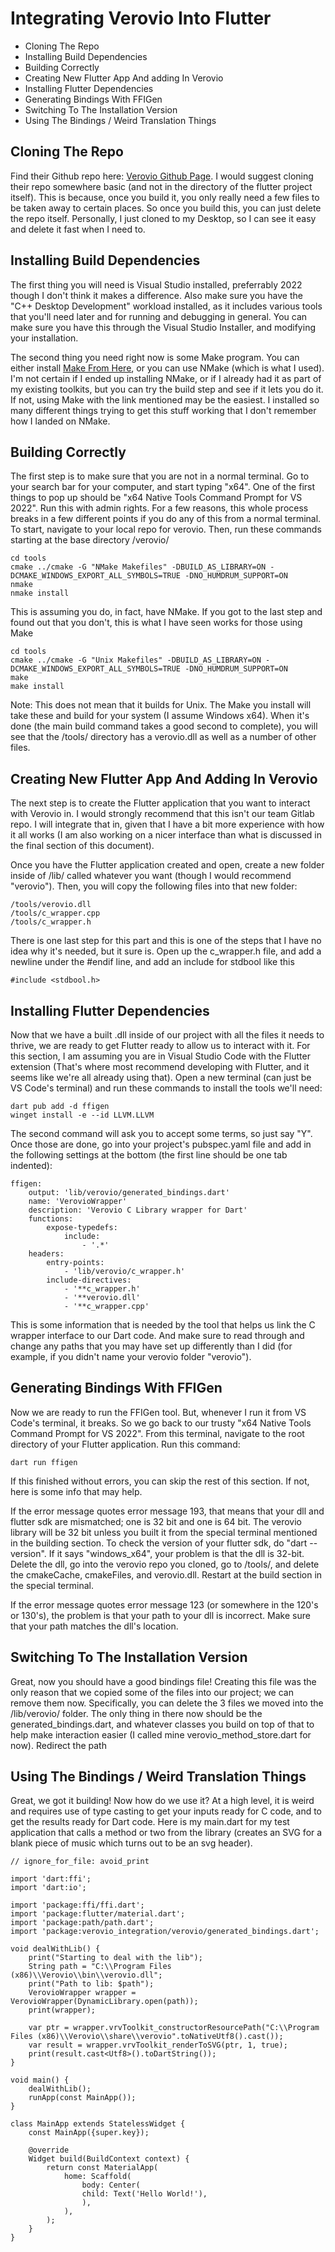 # Integrating Verovio Into Flutter

- Cloning The Repo
- Installing Build Dependencies
- Building Correctly
- Creating New Flutter App And adding In Verovio
- Installing Flutter Dependencies
- Generating Bindings With FFIGen
- Switching To The Installation Version
- Using The Bindings / Weird Translation Things

## Cloning The Repo

Find their Github repo here: [Verovio Github Page](https://github.com/rism-digital/verovio).  I would suggest cloning their repo somewhere basic (and not in the directory of the flutter project itself).  This is because, once you build it, you only really need a few files to be taken away to certain places.  So once you build this, you can just delete the repo itself.  Personally, I just cloned to my Desktop, so I can see it easy and delete it fast when I need to.

## Installing Build Dependencies

The first thing you will need is Visual Studio installed, preferrably 2022 though I don't think it makes a difference.  Also make sure you have the "C++ Desktop Development" workload installed, as it includes various tools that you'll need later and for running and debugging in general.  You can make sure you have this through the Visual Studio Installer, and modifying your installation.

The second thing you need right now is some Make program.  You can either install [Make From Here](https://gnuwin32.sourceforge.net/packages/make.htm), or you can use NMake (which is what I used).  I'm not certain if I ended up installing NMake, or if I already had it as part of my existing toolkits, but you can try the build step and see if it lets you do it.  If not, using Make with the link mentioned may be the easiest.  I installed so many different things trying to get this stuff working that I don't remember how I landed on NMake.

## Building Correctly

The first step is to make sure that you are not in a normal terminal.  Go to your search bar for your computer, and start typing "x64".  One of the first things to pop up should be "x64 Native Tools Command Prompt for VS 2022".  Run this with admin rights.  For a few reasons, this whole process breaks in a few different points if you do any of this from a normal terminal.  To start, navigate to your local repo for verovio.  Then, run these commands starting at the base directory /verovio/

    cd tools
    cmake ../cmake -G "NMake Makefiles" -DBUILD_AS_LIBRARY=ON -DCMAKE_WINDOWS_EXPORT_ALL_SYMBOLS=TRUE -DNO_HUMDRUM_SUPPORT=ON
    nmake
    nmake install

This is assuming you do, in fact, have NMake.  If you got to the last step and found out that you don't, this is what I have seen works for those using Make

    cd tools
    cmake ../cmake -G "Unix Makefiles" -DBUILD_AS_LIBRARY=ON -DCMAKE_WINDOWS_EXPORT_ALL_SYMBOLS=TRUE -DNO_HUMDRUM_SUPPORT=ON
    make
    make install

Note: This does not mean that it builds for Unix.  The Make you install will take these and build for your system (I assume Windows x64).  When it's done (the main build command takes a good second to complete), you will see that the /tools/ directory has a verovio.dll as well as a number of other files.

## Creating New Flutter App And Adding In Verovio

The next step is to create the Flutter application that you want to interact with Verovio in.  I would strongly recommend that this isn't our team Gitlab repo.  I will integrate that in, given that I have a bit more experience with how it all works (I am also working on a nicer interface than what is discussed in the final section of this document).

Once you have the Flutter application created and open, create a new folder inside of /lib/ called whatever you want (though I would recommend "verovio").  Then, you will copy the following files into that new folder:

	/tools/verovio.dll
	/tools/c_wrapper.cpp
	/tools/c_wrapper.h

There is one last step for this part and this is one of the steps that I have no idea why it's needed, but it sure is.  Open up the c_wrapper.h file, and add a newline under the #endif line, and add an include for stdbool like this

	#include <stdbool.h>

## Installing Flutter Dependencies

Now that we have a built .dll inside of our project with all the files it needs to thrive, we are ready to get Flutter ready to allow us to interact with it.  For this section, I am assuming you are in Visual Studio Code with the Flutter extension (That's where most recommend developing with Flutter, and it seems like we're all already using that).  Open a new terminal (can just be VS Code's terminal) and run these commands to install the tools we'll need:

	dart pub add -d ffigen
	winget install -e --id LLVM.LLVM

The second command will ask you to accept some terms, so just say "Y".  Once those are done, go into your project's pubspec.yaml file and add in the following settings at the bottom (the first line should be one tab indented):

	ffigen:
		output: 'lib/verovio/generated_bindings.dart'
		name: 'VerovioWrapper'
		description: 'Verovio C Library wrapper for Dart'
		functions:
			expose-typedefs:
				include:
					- '.*'
		headers:
			entry-points:
				- 'lib/verovio/c_wrapper.h'
			include-directives:
				- '**c_wrapper.h'
				- '**verovio.dll'
				- '**c_wrapper.cpp'

This is some information that is needed by the tool that helps us link the C wrapper interface to our Dart code.  And make sure to read through and change any paths that you may have set up differently than I did (for example, if you didn't name your verovio folder "verovio").

## Generating Bindings With FFIGen

Now we are ready to run the FFIGen tool.  But, whenever I run it from VS Code's terminal, it breaks.  So we go back to our trusty "x64 Native Tools Command Prompt for VS 2022".  From this terminal, navigate to the root directory of your Flutter application.  Run this command:

	dart run ffigen
	
If this finished without errors, you can skip the rest of this section.  If not, here is some info that may help.

If the error message quotes error message 193, that means that your dll and flutter sdk are mismatched; one is 32 bit and one is 64 bit.  The verovio library will be 32 bit unless you built it from the special terminal mentioned in the building section.  To check the version of your flutter sdk, do "dart --version".  If it says "windows_x64", your problem is that the dll is 32-bit.  Delete the dll, go into the verovio repo you cloned, go to /tools/, and delete the cmakeCache, cmakeFiles, and verovio.dll.  Restart at the build section in the special terminal.

If the error message quotes error message 123 (or somewhere in the 120's or 130's), the problem is that your path to your dll is incorrect.  Make sure that your path matches the dll's location.

## Switching To The Installation Version

Great, now you should have a good bindings file!  Creating this file was the only reason that we copied some of the files into our project; we can remove them now.  Specifically, you can delete the 3 files we moved into the /lib/verovio/ folder.  The only thing in there now should be the generated_bindings.dart, and whatever classes you build on top of that to help make interaction easier (I called mine verovio_method_store.dart for now).  Redirect the path

## Using The Bindings / Weird Translation Things

Great, we got it building!  Now how do we use it?  At a high level, it is weird and requires use of type casting to get your inputs ready for C code, and to get the results ready for Dart code.  Here is my main.dart for my test application that calls a method or two from the library (creates an SVG for a blank piece of music which turns out to be an svg header).

	// ignore_for_file: avoid_print

	import 'dart:ffi';
	import 'dart:io';

	import 'package:ffi/ffi.dart';
	import 'package:flutter/material.dart';
	import 'package:path/path.dart';
	import 'package:verovio_integration/verovio/generated_bindings.dart';

	void dealWithLib() {
		print("Starting to deal with the lib");
		String path = "C:\\Program Files (x86)\\Verovio\\bin\\verovio.dll";
		print("Path to lib: $path");
		VerovioWrapper wrapper = VerovioWrapper(DynamicLibrary.open(path));
		print(wrapper);
	
		var ptr = wrapper.vrvToolkit_constructorResourcePath("C:\\Program Files (x86)\\Verovio\\share\\verovio".toNativeUtf8().cast());
		var result = wrapper.vrvToolkit_renderToSVG(ptr, 1, true);
		print(result.cast<Utf8>().toDartString());
	}

	void main() {
		dealWithLib();
		runApp(const MainApp());
	}

	class MainApp extends StatelessWidget {
		const MainApp({super.key});

		@override
		Widget build(BuildContext context) {
			return const MaterialApp(
				home: Scaffold(
					body: Center(
					child: Text('Hello World!'),
					),
				),
			);
		}
	}

